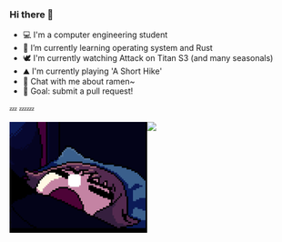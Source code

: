### Hi there 👋

- 💻 I'm a computer engineering student
- 🦀 I’m currently learning operating system and Rust
- 🕊️ I'm currently watching Attack on Titan S3 (and many seasonals)
- ⛰️ I'm currently playing 'A Short Hike'
- 🍥 Chat with me about ramen~
- 💌 Goal: submit a pull request!

💤 💤💤


<a href="https://github.com/steveny9911/steveny9911/blob/master/zzz.gif">
  <img align="left" src="zzz.gif" height=195 />
</a>
<a href="https://github.com/anuraghazra/github-readme-stats">
  <img align="left" src="https://github-readme-stats.vercel.app/api?username=steveny9911&count_private=true&show_icons=true&theme=buefy" />
</a>


<!--
**steveny9911/steveny9911** is a ✨ _special_ ✨ repository because its `README.md` (this file) appears on your GitHub profile.

Here are some ideas to get you started:

- 🔭 I’m currently working on ...
- 🌱 I’m currently learning ...
- 👯 I’m looking to collaborate on ...
- 🤔 I’m looking for help with ...
- 💬 Ask me about ...
- 📫 How to reach me: ...
- 😄 Pronouns: ...
- ⚡ Fun fact: ...
-->
